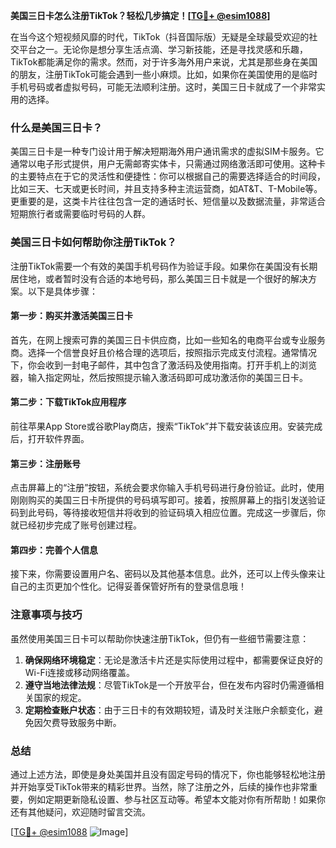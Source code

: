 **美国三日卡怎么注册TikTok？轻松几步搞定！[[TG💪+ @esim1088](https://t.me/s/esim1088)]**

在当今这个短视频风靡的时代，TikTok（抖音国际版）无疑是全球最受欢迎的社交平台之一。无论你是想分享生活点滴、学习新技能，还是寻找灵感和乐趣，TikTok都能满足你的需求。然而，对于许多海外用户来说，尤其是那些身在美国的朋友，注册TikTok可能会遇到一些小麻烦。比如，如果你在美国使用的是临时手机号码或者虚拟号码，可能无法顺利注册。这时，美国三日卡就成了一个非常实用的选择。

### 什么是美国三日卡？

美国三日卡是一种专门设计用于解决短期海外用户通讯需求的虚拟SIM卡服务。它通常以电子形式提供，用户无需邮寄实体卡，只需通过网络激活即可使用。这种卡的主要特点在于它的灵活性和便捷性：你可以根据自己的需要选择适合的时间段，比如三天、七天或更长时间，并且支持多种主流运营商，如AT&T、T-Mobile等。更重要的是，这类卡片往往包含一定的通话时长、短信量以及数据流量，非常适合短期旅行者或需要临时号码的人群。

### 美国三日卡如何帮助你注册TikTok？

注册TikTok需要一个有效的美国手机号码作为验证手段。如果你在美国没有长期居住地，或者暂时没有合适的本地号码，那么美国三日卡就是一个很好的解决方案。以下是具体步骤：

#### 第一步：购买并激活美国三日卡

首先，在网上搜索可靠的美国三日卡供应商，比如一些知名的电商平台或专业服务商。选择一个信誉良好且价格合理的选项后，按照指示完成支付流程。通常情况下，你会收到一封电子邮件，其中包含了激活码及使用指南。打开手机上的浏览器，输入指定网址，然后按照提示输入激活码即可成功激活你的美国三日卡。

#### 第二步：下载TikTok应用程序

前往苹果App Store或谷歌Play商店，搜索“TikTok”并下载安装该应用。安装完成后，打开软件界面。

#### 第三步：注册账号

点击屏幕上的“注册”按钮，系统会要求你输入手机号码进行身份验证。此时，使用刚刚购买的美国三日卡所提供的号码填写即可。接着，按照屏幕上的指引发送验证码到此号码，等待接收短信并将收到的验证码填入相应位置。完成这一步骤后，你就已经初步完成了账号创建过程。

#### 第四步：完善个人信息

接下来，你需要设置用户名、密码以及其他基本信息。此外，还可以上传头像来让自己的主页更加个性化。记得妥善保管好所有的登录信息哦！

### 注意事项与技巧

虽然使用美国三日卡可以帮助你快速注册TikTok，但仍有一些细节需要注意：

1. **确保网络环境稳定**：无论是激活卡片还是实际使用过程中，都需要保证良好的Wi-Fi连接或移动网络覆盖。
2. **遵守当地法律法规**：尽管TikTok是一个开放平台，但在发布内容时仍需遵循相关国家的规定。
3. **定期检查账户状态**：由于三日卡的有效期较短，请及时关注账户余额变化，避免因欠费导致服务中断。

### 总结

通过上述方法，即使是身处美国并且没有固定号码的情况下，你也能够轻松地注册并开始享受TikTok带来的精彩世界。当然，除了注册之外，后续的操作也非常重要，例如定期更新隐私设置、参与社区互动等。希望本文能对你有所帮助！如果你还有其他疑问，欢迎随时留言交流。

[[TG💪+ @esim1088](https://t.me/s/esim1088) ![Image](https://i.postimg.cc/4NQfJmqS/Snipaste-2025-05-13-00-14-12.png)]